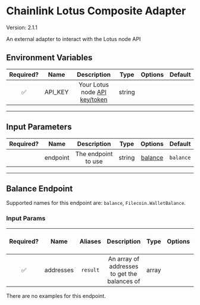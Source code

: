 # Chainlink Lotus Composite Adapter

Version: 2.1.1

An external adapter to interact with the Lotus node API

## Environment Variables

| Required? |  Name   |                                            Description                                             |  Type  | Options | Default |
| :-------: | :-----: | :------------------------------------------------------------------------------------------------: | :----: | :-----: | :-----: |
|    ✅     | API_KEY | Your Lotus node [API key/token](https://docs.filecoin.io/build/lotus/api-tokens/#obtaining-tokens) | string |         |         |

---

## Input Parameters

| Required? |   Name   |     Description     |  Type  |           Options            |  Default  |
| :-------: | :------: | :-----------------: | :----: | :--------------------------: | :-------: |
|           | endpoint | The endpoint to use | string | [balance](#balance-endpoint) | `balance` |

---

## Balance Endpoint

Supported names for this endpoint are: `balance`, `Filecoin.WalletBalance`.

### Input Params

| Required? |   Name    | Aliases  |                 Description                  | Type  | Options | Default | Depends On | Not Valid With |
| :-------: | :-------: | :------: | :------------------------------------------: | :---: | :-----: | :-----: | :--------: | :------------: |
|    ✅     | addresses | `result` | An array of addresses to get the balances of | array |         |         |            |                |

There are no examples for this endpoint.
